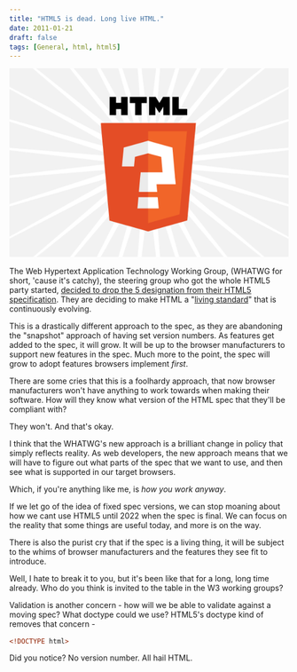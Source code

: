 ```yaml
---
title: "HTML5 is dead. Long live HTML."
date: 2011-01-21
draft: false
tags: [General, html, html5]
---
```


![HTML5 Logo Spoof](../images/HTML5-Logo-spoof.png)

The Web Hypertext Application Technology Working Group, (WHATWG for short, 'cause it's catchy), the steering group who got the whole HTML5 party started, [decided to drop the 5 designation from their HTML5 specification][1]. They are deciding to make HTML a "[living standard][2]" that is continuously evolving.

This is a drastically different approach to the spec, as they are abandoning the "snapshot" approach of having set version numbers. As features get added to the spec, it will grow. It will be up to the browser manufacturers to support new features in the spec. Much more to the point, the spec will grow to adopt features browsers implement _first_.

There are some cries that this is a foolhardy approach, that now browser manufacturers won't have anything to work towards when making their software. How will they know what version of the HTML spec that they'll be compliant with?

They won't. And that's okay.

I think that the WHATWG's new approach is a brilliant change in policy that simply reflects reality. As web developers, the new approach means that we will have to figure out what parts of the spec that we want to use, and then see what is supported in our target browsers.

Which, if you're anything like me, is _how you work anyway_.

If we let go of the idea of fixed spec versions, we can stop moaning about how we cant use HTML5 until 2022 when the spec is final. We can focus on the reality that some things are useful today, and more is on the way.

There is also the purist cry that if the spec is a living thing, it will be subject to the whims of browser manufacturers and the features they see fit to introduce.

Well, I hate to break it to you, but it's been like that for a long, long time already. Who do you think is invited to the table in the W3 working groups?

Validation is another concern - how will we be able to validate against a moving spec? What doctype could we use? HTML5's doctype kind of removes that concern -

```html
<!DOCTYPE html>
```

Did you notice? No version number. All hail HTML.

[1]: https://blog.whatwg.org/html-is-the-new-html5
[2]: https://wiki.whatwg.org/wiki/FAQ#What_does_.22Living_Standard.22_mean.3F
